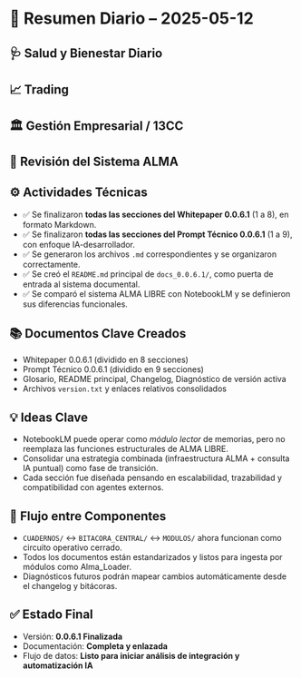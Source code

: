 # 📅 Resumen Diario – 2025-05-12



## 🩺 Salud y Bienestar Diario


## 📈 Trading


## 🏛️ Gestión Empresarial / 13CC


## 🔎 Revisión del Sistema ALMA


## ⚙️ Actividades Técnicas
- ✅ Se finalizaron **todas las secciones del Whitepaper 0.0.6.1** (1 a 8), en formato Markdown.
- ✅ Se finalizaron **todas las secciones del Prompt Técnico 0.0.6.1** (1 a 9), con enfoque IA-desarrollador.
- ✅ Se generaron los archivos `.md` correspondientes y se organizaron correctamente.
- ✅ Se creó el `README.md` principal de `docs_0.0.6.1/`, como puerta de entrada al sistema documental.
- ✅ Se comparó el sistema ALMA LIBRE con NotebookLM y se definieron sus diferencias funcionales.

## 📚 Documentos Clave Creados
- Whitepaper 0.0.6.1 (dividido en 8 secciones)
- Prompt Técnico 0.0.6.1 (dividido en 9 secciones)
- Glosario, README principal, Changelog, Diagnóstico de versión activa
- Archivos `version.txt` y enlaces relativos consolidados

## 💡 Ideas Clave
- NotebookLM puede operar como *módulo lector* de memorias, pero no reemplaza las funciones estructurales de ALMA LIBRE.
- Consolidar una estrategia combinada (infraestructura ALMA + consulta IA puntual) como fase de transición.
- Cada sección fue diseñada pensando en escalabilidad, trazabilidad y compatibilidad con agentes externos.

## 🔗 Flujo entre Componentes
- `CUADERNOS/` ↔ `BITACORA_CENTRAL/` ↔ `MODULOS/` ahora funcionan como circuito operativo cerrado.
- Todos los documentos están estandarizados y listos para ingesta por módulos como Alma_Loader.
- Diagnósticos futuros podrán mapear cambios automáticamente desde el changelog y bitácoras.

## ✅ Estado Final
- Versión: **0.0.6.1 Finalizada**
- Documentación: **Completa y enlazada**
- Flujo de datos: **Listo para iniciar análisis de integración y automatización IA**

